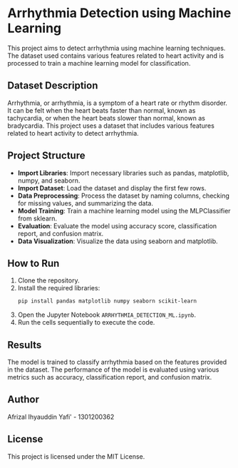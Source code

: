 # Arrhythmia Detection using Machine Learning

This project aims to detect arrhythmia using machine learning techniques. The dataset used contains various features related to heart activity and is processed to train a machine learning model for classification.

## Dataset Description

Arrhythmia, or arrhythmia, is a symptom of a heart rate or rhythm disorder. It can be felt when the heart beats faster than normal, known as tachycardia, or when the heart beats slower than normal, known as bradycardia. This project uses a dataset that includes various features related to heart activity to detect arrhythmia.

## Project Structure

- **Import Libraries**: Import necessary libraries such as pandas, matplotlib, numpy, and seaborn.
- **Import Dataset**: Load the dataset and display the first few rows.
- **Data Preprocessing**: Process the dataset by naming columns, checking for missing values, and summarizing the data.
- **Model Training**: Train a machine learning model using the MLPClassifier from sklearn.
- **Evaluation**: Evaluate the model using accuracy score, classification report, and confusion matrix.
- **Data Visualization**: Visualize the data using seaborn and matplotlib.

## How to Run

1. Clone the repository.
2. Install the required libraries:
    ```sh
    pip install pandas matplotlib numpy seaborn scikit-learn
    ```
3. Open the Jupyter Notebook `ARRHYTHMIA_DETECTION_ML.ipynb`.
4. Run the cells sequentially to execute the code.

## Results

The model is trained to classify arrhythmia based on the features provided in the dataset. The performance of the model is evaluated using various metrics such as accuracy, classification report, and confusion matrix.

## Author

Afrizal Ihyauddin Yafi' - 1301200362

## License

This project is licensed under the MIT License.